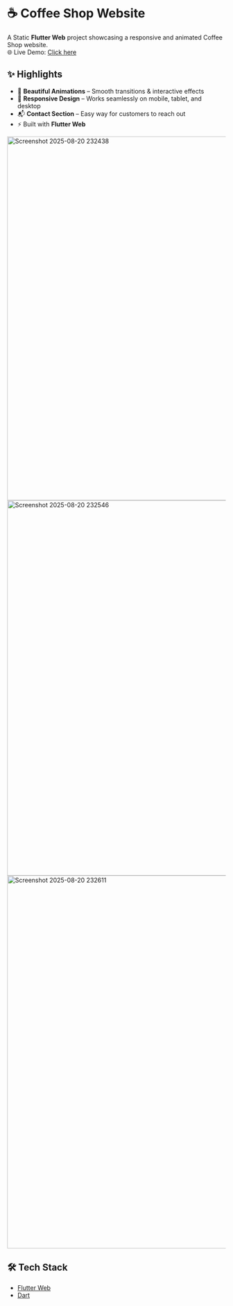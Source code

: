 # ☕ Coffee Shop Website

A Static **Flutter Web** project showcasing a responsive and animated Coffee Shop website.  
🌐 Live Demo: [Click here](https://coffee-shop-6fbd7.web.app/#/)


## ✨ Highlights
- 🎨 **Beautiful Animations** – Smooth transitions & interactive effects
- 📱 **Responsive Design** – Works seamlessly on mobile, tablet, and desktop
- 📬 **Contact Section** – Easy way for customers to reach out
- ⚡ Built with **Flutter Web**

<img width="1919" height="839" alt="Screenshot 2025-08-20 232438" src="https://github.com/user-attachments/assets/66179689-ebba-42c6-860a-47a88423347b" />

<img width="1919" height="865" alt="Screenshot 2025-08-20 232546" src="https://github.com/user-attachments/assets/ffe8bb89-dd6e-4d4b-8a0e-bafe5a59a59f" />


<img width="1918" height="860" alt="Screenshot 2025-08-20 232611" src="https://github.com/user-attachments/assets/ae0af221-9095-465f-a705-b6a0cf403089" />




## 🛠️ Tech Stack
- [Flutter Web](https://flutter.dev/web)
- [Dart](https://dart.dev/)



